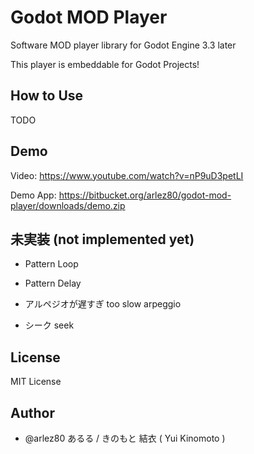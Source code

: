 # Godot MOD Player

Software MOD player library for Godot Engine 3.3 later

This player is embeddable for Godot Projects!

## How to Use

TODO

## Demo

Video: https://www.youtube.com/watch?v=nP9uD3petLI

Demo App: https://bitbucket.org/arlez80/godot-mod-player/downloads/demo.zip

## 未実装 (not implemented yet)

* Pattern Loop
* Pattern Delay

* アルペジオが遅すぎ too slow arpeggio
* シーク seek

## License

MIT License

## Author

* @arlez80 あるる / きのもと 結衣 ( Yui Kinomoto )
